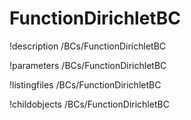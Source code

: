 <!-- MOOSE Documentation Stub: Remove this when content is added. -->

# FunctionDirichletBC
!description /BCs/FunctionDirichletBC

!parameters /BCs/FunctionDirichletBC

!listingfiles /BCs/FunctionDirichletBC

!childobjects /BCs/FunctionDirichletBC
